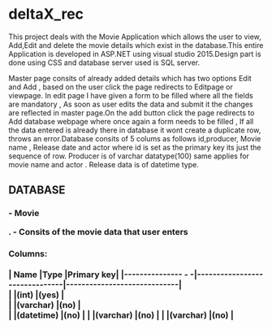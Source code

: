 # deltaX_rec
This project deals with the Movie Application which allows the user to view, Add,Edit and delete the movie details which exist in the database.This entire Application is developed in ASP.NET using visual studio 2015.Design part is done using CSS and database server used is SQL server.

 Master  page consits of already added details which has two options Edit and Add , based on the user click the page redirects to Editpage or viewpage. In edit page I have given a form to be filled where all the fields are mandatory , As soon as user edits the data and submit it the changes are reflected in master page.On the add button click the page redirects to Add database webpage where once again a form needs to be filled , If all the data entered is already there in database it wont create a duplicate row, throws an error.Database consits of 5 colums as follows id,producer, Movie name , Release date and actor where id is set as the primary key its just the sequence of row. Producer is of varchar datatype(100) same applies for movie name and actor . Release data is of datetime type. 
 
## DATABASE
### <table name> - Movie

<about the table>. - Consits of the movie data that user enters
#### Columns:

|       Name         |Type                           |Primary key|
|--------------- -  -|-------------------------------|-----------------------------|                                                                                                   
|<id>                |(int)                          |(yes)                        |                                                            
|<MovieName>         |(varchar)                      |(no)                         |                                                            
|<Release date>      |(datetime)                     |(no)                         |
|<Producer>          |(varchar)                      |(no)                         |
|<Actor>             |(varchar)                      |(no)                         |
